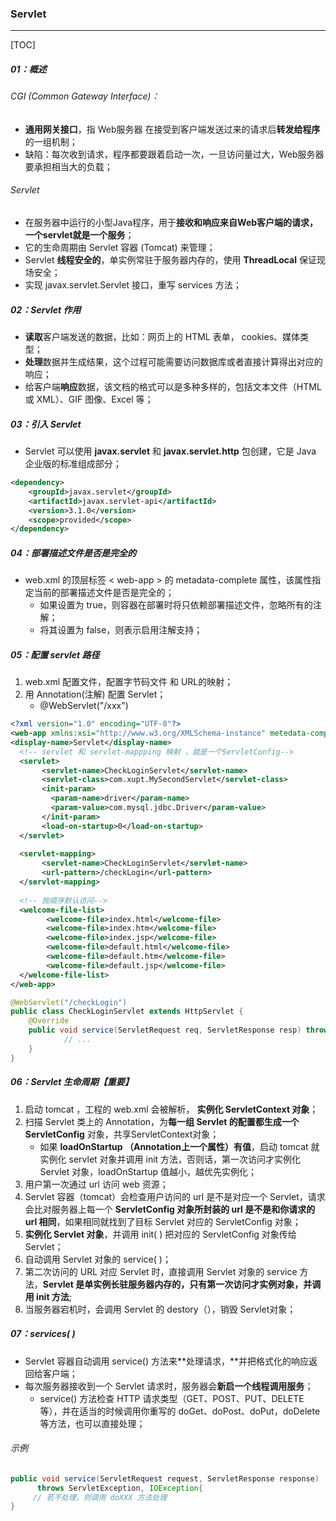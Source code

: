 ### Servlet

------

[TOC]

##### 01：概述

###### CGI (Common Gateway Interface)：

- **通用网关接口**，指 Web服务器 在接受到客户端发送过来的请求后**转发给程序**的一组机制；
- 缺陷：每次收到请求，程序都要跟着启动一次，一旦访问量过大，Web服务器要承担相当大的负载；

###### Servlet

- 在服务器中运行的小型Java程序，用于**接收和响应来自Web客户端的请求，一个servlet就是一个服务**；
- 它的生命周期由 Servlet 容器 (Tomcat) 来管理；
- Servlet  **线程安全的**，单实例常驻于服务器内存的，使用 **ThreadLocal** 保证现场安全；
- 实现 javax.servlet.Servlet 接口，重写 services 方法；

##### 02：Servlet 作用

- **读取**客户端发送的数据，比如：网页上的 HTML 表单， cookies、媒体类型；
- **处理**数据并生成结果，这个过程可能需要访问数据库或者直接计算得出对应的响应；
- 给客户端**响应**数据，该文档的格式可以是多种多样的，包括文本文件（HTML 或 XML）、GIF 图像、Excel 等；

##### 03：引入 Servlet 

- Servlet 可以使用 **javax.servlet** 和 **javax.servlet.http** 包创建，它是 Java 企业版的标准组成部分；

```xml
<dependency>
	<groupId>javax.servlet</groupId>
	<artifactId>javax.servlet-api</artifactId>
	<version>3.1.0</version>
	<scope>provided</scope>
</dependency>
```

##### 04：部署描述文件是否是完全的

- web.xml 的顶层标签 < web-app > 的 metadata-complete 属性，该属性指定当前的部署描述文件是否是完全的；
  - 如果设置为 true，则容器在部署时将只依赖部署描述文件，忽略所有的注解；
  - 将其设置为 false，则表示启用注解支持；

##### 05：配置 servlet 路径

1. web.xml 配置文件，配置字节码文件 和 URL的映射；
2. 用 Annotation(注解) 配置 Servlet；
   - @WebServlet("/xxx")   


```xml
<?xml version="1.0" encoding="UTF-8"?>
<web-app xmlns:xsi="http://www.w3.org/XMLSchema-instance" metedata-complete="false" >
<display-name>Servlet</display-name>
  <!-- servlet 和 servlet-mappping 映射 ，就是一个ServletConfig-->
  <servlet>
       <servlet-name>CheckLoginServlet</servlet-name>
       <servlet-class>com.xupt.MySecondServlet</servlet-class>
       <init-param>
         <param-name>driver</param-name>
         <param-value>com.mysql.jdbc.Driver</param-value>
       </init-param>
       <load-on-startup>0</load-on-startup>
  </servlet>
  
  <servlet-mapping>
       <servlet-name>CheckLoginServlet</servlet-name>
       <url-pattern>/checkLogin</url-pattern>
  </servlet-mapping>
  
  <!-- 按顺序默认访问-->
  <welcome-file-list>
        <welcome-file>index.html</welcome-file>
        <welcome-file>index.htm</welcome-file>
        <welcome-file>index.jsp</welcome-file>
        <welcome-file>default.html</welcome-file>
        <welcome-file>default.htm</welcome-file>
        <welcome-file>default.jsp</welcome-file>
  </welcome-file-list>
</web-app>
```


```java
@WebServlet("/checkLogin")
public class CheckLoginServlet extends HttpServlet {
	@Override
	public void service(ServletRequest req, ServletResponse resp) throws Exception {
			// ...
	}
}
```

##### 06：Servlet 生命周期【重要】

1. 启动 tomcat ，工程的 web.xml 会被解析， **实例化 ServletContext 对象**；
2. 扫描 Servlet 类上的 Annotation，为**每一组 Servlet 的配置都生成一个 ServletConfig** 对象，共享ServletContext对象；
   - 如果 **loadOnStartup （Annotation上一个属性）有值**，启动 tomcat 就实例化 servlet 对象并调用 init 方法，否则话，第一次访问才实例化 Servlet 对象，loadOnStartup 值越小，越优先实例化；
3. 用户第一次通过 url 访问 web 资源；
4. Servlet 容器（tomcat）会检查用户访问的 url 是不是对应一个 Servlet，请求会比对服务器上每一个 **ServletConfig 对象所封装的 url 是不是和你请求的 url 相同**，如果相同就找到了目标 Servlet 对应的 ServletConfig 对象；
5. **实例化 Servlet 对象**，并调用 init( ) 把对应的 ServletConfig 对象传给 Servlet；
6. 自动调用 Servlet 对象的 service( )；
7. 第二次访问的 URL 对应 Servlet 时，直接调用 Servlet 对象的 service 方法，**Servlet 是单实例长驻服务器内存的，只有第一次访问才实例对象，并调用 init 方法**;
8. 当服务器宕机时，会调用 Servlet 的 destory（），销毁 Servlet对象；

##### 07：services( )

- Servlet 容器自动调用 service() 方法来**处理请求，**并把格式化的响应返回给客户端；
- 每次服务器接收到一个 Servlet 请求时，服务器会**新启一个线程调用服务**；
  - service() 方法检查 HTTP 请求类型（GET、POST、PUT、DELETE 等），并在适当的时候调用你重写的 doGet、doPost、doPut，doDelete 等方法，也可以直接处理；

###### 示例

```java
public void service(ServletRequest request, ServletResponse response) 
      throws ServletException, IOException{
     // 若不处理，则调用 doXXX 方法处理
}
```